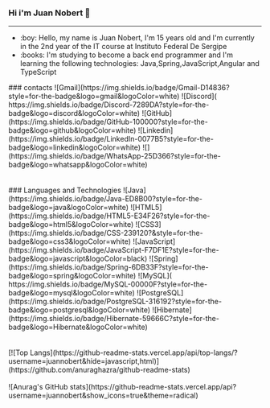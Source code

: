 ### Hi i'm Juan Nobert 👋
<hr>
<ul>
  <li>
    :boy: Hello, my name is Juan Nobert, I'm 15 years old and I'm currently in the 2nd year of the IT course at Instituto Federal De Sergipe
  </li>
  <li>
    :books: I'm studying to become a back end programmer and I'm learning the following technologies: Java,Spring,JavaScript,Angular and TypeScript
  </li>
</ul>
### contacts
![Gmail](https://img.shields.io/badge/Gmail-D14836?style=for-the-badge&logo=gmail&logoColor=white)
![Discord](	https://img.shields.io/badge/Discord-7289DA?style=for-the-badge&logo=discord&logoColor=white)
![GitHub](https://img.shields.io/badge/GitHub-100000?style=for-the-badge&logo=github&logoColor=white)
![Linkedin](https://img.shields.io/badge/LinkedIn-0077B5?style=for-the-badge&logo=linkedin&logoColor=white)
![](https://img.shields.io/badge/WhatsApp-25D366?style=for-the-badge&logo=whatsapp&logoColor=white)
<br>
<br>
<br>
### Languages and Technologies
![Java](https://img.shields.io/badge/Java-ED8B00?style=for-the-badge&logo=java&logoColor=white)
![HTML5](https://img.shields.io/badge/HTML5-E34F26?style=for-the-badge&logo=html5&logoColor=white)
![CSS3](https://img.shields.io/badge/CSS-239120?&style=for-the-badge&logo=css3&logoColor=white)
![JavaScript](https://img.shields.io/badge/JavaScript-F7DF1E?style=for-the-badge&logo=javascript&logoColor=black)
![Spring](https://img.shields.io/badge/Spring-6DB33F?style=for-the-badge&logo=spring&logoColor=white)
![MySQL](	https://img.shields.io/badge/MySQL-00000F?style=for-the-badge&logo=mysql&logoColor=white)
![PostgreSQL](https://img.shields.io/badge/PostgreSQL-316192?style=for-the-badge&logo=postgresql&logoColor=white)
![Hibernate](https://img.shields.io/badge/Hibernate-59666C?style=for-the-badge&logo=Hibernate&logoColor=white)
<br>
<br>
<br>
[![Top Langs](https://github-readme-stats.vercel.app/api/top-langs/?username=juannobert&hide=javascript,html)](https://github.com/anuraghazra/github-readme-stats)
<br>
<br>
![Anurag's GitHub stats](https://github-readme-stats.vercel.app/api?username=juannobert&show_icons=true&theme=radical)



